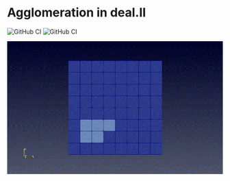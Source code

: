 # Agglomeration in deal.II
![GitHub CI](https://github.com/fdrmrc/AggloDeal/actions/workflows/tests.yml/badge.svg)
![GitHub CI](https://github.com/fdrmrc/AggloDeal/actions/workflows/indentation.yml/badge.svg)

![Screenshot](logo.gif)
